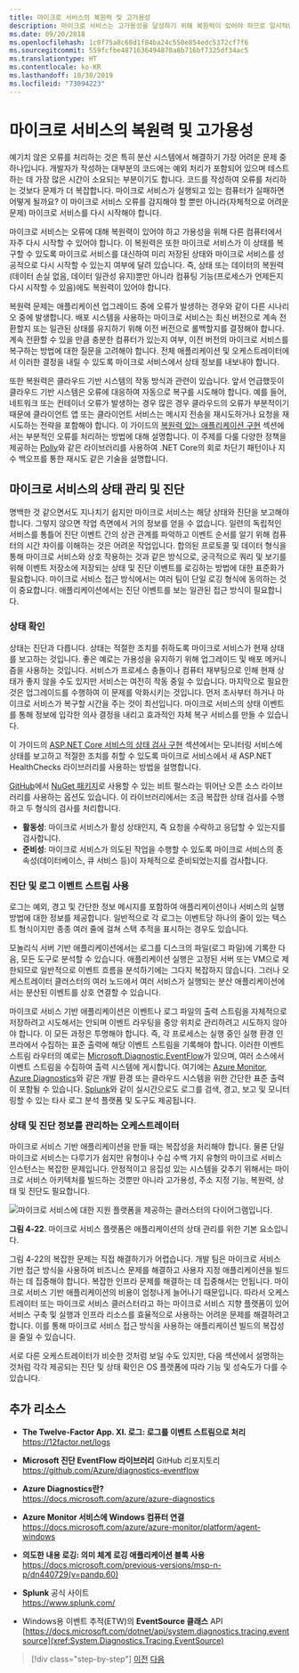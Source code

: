 ```yaml
---
title: 마이크로 서비스의 복원력 및 고가용성
description: 마이크로 서비스는 고가용성을 달성하기 위해 복원력이 있어야 하므로 일시적인 네트워크 및 종속성 오류를 견디도록 설계되어야 합니다.
ms.date: 09/20/2018
ms.openlocfilehash: 1c0f75a8c68d1f84ba24c550e854edc5372cf7f6
ms.sourcegitcommit: 559fcfbe4871636494870a8b716bf7325df34ac5
ms.translationtype: HT
ms.contentlocale: ko-KR
ms.lasthandoff: 10/30/2019
ms.locfileid: "73094223"
---
```

# <a name="resiliency-and-high-availability-in-microservices"></a>마이크로 서비스의 복원력 및 고가용성

예기치 않은 오류를 처리하는 것은 특히 분산 시스템에서 해결하기 가장 어려운 문제 중 하나입니다. 개발자가 작성하는 대부분의 코드에는 예외 처리가 포함되어 있으며 테스트하는 데 가장 많은 시간이 소요되는 부분이기도 합니다. 코드를 작성하여 오류를 처리하는 것보다 문제가 더 복잡합니다. 마이크로 서비스가 실행되고 있는 컴퓨터가 실패하면 어떻게 될까요? 이 마이크로 서비스 오류를 감지해야 할 뿐만 아니라(자체적으로 어려운 문제) 마이크로 서비스를 다시 시작해야 합니다.

마이크로 서비스는 오류에 대해 복원력이 있어야 하고 가용성을 위해 다른 컴퓨터에서 자주 다시 시작할 수 있어야 합니다. 이 복원력은 또한 마이크로 서비스가 이 상태를 복구할 수 있도록 마이크로 서비스를 대신하여 미리 저장된 상태와 마이크로 서비스를 성공적으로 다시 시작할 수 있는지 여부에 달려 있습니다. 즉, 상태 또는 데이터의 복원력(데이터 손실 없음, 데이터 일관성 유지)뿐만 아니라 컴퓨팅 기능(프로세스가 언제든지 다시 시작할 수 있음)에도 복원력이 있어야 합니다.

복원력 문제는 애플리케이션 업그레이드 중에 오류가 발생하는 경우와 같이 다른 시나리오 중에 발생합니다. 배포 시스템을 사용하는 마이크로 서비스는 최신 버전으로 계속 전환할지 또는 일관된 상태를 유지하기 위해 이전 버전으로 롤백할지를 결정해야 합니다. 계속 전환할 수 있을 만큼 충분한 컴퓨터가 있는지 여부, 이전 버전의 마이크로 서비스를 복구하는 방법에 대한 질문을 고려해야 합니다. 전체 애플리케이션 및 오케스트레이터에서 이러한 결정을 내릴 수 있도록 마이크로 서비스에서 상태 정보를 내보내야 합니다.

또한 복원력은 클라우드 기반 시스템의 작동 방식과 관련이 있습니다. 앞서 언급했듯이 클라우드 기반 시스템은 오류에 대응하여 자동으로 복구를 시도해야 합니다. 예를 들어, 네트워크 또는 컨테이너 오류가 발생하는 경우 많은 경우 클라우드의 오류가 부분적이기 때문에 클라이언트 앱 또는 클라이언트 서비스는 메시지 전송을 재시도하거나 요청을 재시도하는 전략을 포함해야 합니다. 이 가이드의 [복원력 있는 애플리케이션 구현](../implement-resilient-applications/index.md) 섹션에서는 부분적인 오류를 처리하는 방법에 대해 설명합니다. 이 주제를 다룰 다양한 정책을 제공하는 [Polly](https://github.com/App-vNext/Polly)와 같은 라이브러리를 사용하여 .NET Core의 회로 차단기 패턴이나 지수 백오프를 통한 재시도 같은 기술을 설명합니다.

## <a name="health-management-and-diagnostics-in-microservices"></a>마이크로 서비스의 상태 관리 및 진단

명백한 것 같으면서도 지나치기 쉽지만 마이크로 서비스는 해당 상태와 진단을 보고해야 합니다. 그렇지 않으면 작업 측면에서 거의 정보를 얻을 수 없습니다. 일련의 독립적인 서비스를 통틀어 진단 이벤트 간의 상관 관계를 파악하고 이벤트 순서를 알기 위해 컴퓨터의 시간 차이를 이해하는 것은 어려운 작업입니다. 합의된 프로토콜 및 데이터 형식을 통해 마이크로 서비스와 상호 작용하는 것과 같은 방식으로, 궁극적으로 쿼리 및 보기를 위해 이벤트 저장소에 저장되는 상태 및 진단 이벤트를 로깅하는 방법에 대한 표준화가 필요합니다. 마이크로 서비스 접근 방식에서는 여러 팀이 단일 로깅 형식에 동의하는 것이 중요합니다. 애플리케이션에서는 진단 이벤트를 보는 일관된 접근 방식이 필요합니다.

### <a name="health-checks"></a>상태 확인

상태는 진단과 다릅니다. 상태는 적절한 조치를 취하도록 마이크로 서비스가 현재 상태를 보고하는 것입니다. 좋은 예로는 가용성을 유지하기 위해 업그레이드 및 배포 메커니즘을 사용하는 것입니다. 서비스가 프로세스 충돌이나 컴퓨터 재부팅으로 인해 현재 상태가 좋지 않을 수도 있지만 서비스는 여전히 작동 중일 수 있습니다. 마지막으로 필요한 것은 업그레이드를 수행하여 이 문제를 악화시키는 것입니다. 먼저 조사부터 하거나 마이크로 서비스가 복구할 시간을 주는 것이 최선입니다. 마이크로 서비스의 상태 이벤트를 통해 정보에 입각한 의사 결정을 내리고 효과적인 자체 복구 서비스를 만들 수 있습니다.

이 가이드의 [ASP.NET Core 서비스의 상태 검사 구현](../implement-resilient-applications/monitor-app-health.md#implement-health-checks-in-aspnet-core-services) 섹션에서는 모니터링 서비스에 상태를 보고하고 적절한 조치를 취할 수 있도록 마이크로 서비스에서 새 ASP.NET HealthChecks 라이브러리를 사용하는 방법을 설명합니다.

[GitHub](https://github.com/Xabaril/BeatPulse)에서 [NuGet 패키지](https://www.nuget.org/packages/BeatPulse/)로 사용할 수 있는 비트 펄스라는 뛰어난 오픈 소스 라이브러리를 사용하는 옵션도 있습니다. 이 라이브러리에서는 조금 복잡한 상태 검사를 수행하고 두 형식의 검사를 처리합니다.

- **활동성**: 마이크로 서비스가 활성 상태인지, 즉 요청을 수락하고 응답할 수 있는지를 검사합니다.
- **준비성**: 마이크로 서비스가 의도된 작업을 수행할 수 있도록 마이크로 서비스의 종속성(데이터베이스, 큐 서비스 등)이 자체적으로 준비되었는지를 검사합니다.

### <a name="using-diagnostics-and-logs-event-streams"></a>진단 및 로그 이벤트 스트림 사용

로그는 예외, 경고 및 간단한 정보 메시지를 포함하여 애플리케이션이나 서비스의 실행 방법에 대한 정보를 제공합니다. 일반적으로 각 로그는 이벤트당 하나의 줄이 있는 텍스트 형식이지만 종종 여러 줄에 걸쳐 스택 추적을 표시하는 경우도 있습니다.

모놀리식 서버 기반 애플리케이션에서는 로그를 디스크의 파일(로그 파일)에 기록한 다음, 모든 도구로 분석할 수 있습니다. 애플리케이션 실행은 고정된 서버 또는 VM으로 제한되므로 일반적으로 이벤트 흐름을 분석하기에는 그다지 복잡하지 않습니다. 그러나 오케스트레이터 클러스터의 여러 노드에서 여러 서비스가 실행되는 분산 애플리케이션에서는 분산된 이벤트를 상호 연결할 수 있습니다.

마이크로 서비스 기반 애플리케이션은 이벤트나 로그 파일의 출력 스트림을 자체적으로 저장하려고 시도해서는 안되며 이벤트 라우팅을 중앙 위치로 관리하려고 시도하지 않아야 합니다. 이 모든 과정은 투명해야 합니다. 즉, 각 프로세스는 실행 중인 실행 환경 인프라에서 수집하는 표준 출력에 해당 이벤트 스트림을 기록해야 합니다. 이러한 이벤트 스트림 라우터의 예로는 [Microsoft.Diagnostic.EventFlow](https://github.com/Azure/diagnostics-eventflow)가 있으며, 여러 소스에서 이벤트 스트림을 수집하여 출력 시스템에 게시합니다. 여기에는 [Azure Monitor](https://azure.microsoft.com/services/monitor//), [Azure Diagnostics](https://docs.microsoft.com/azure/azure-monitor/platform/diagnostics-extension-overview)와 같은 개발 환경 또는 클라우드 시스템을 위한 간단한 표준 출력이 포함될 수 있습니다. [Splunk](https://www.splunk.com/goto/Splunk_Log_Management?ac=ga_usa_log_analysis_phrase_Mar17&_kk=logs%20analysis&gclid=CNzkzIrex9MCFYGHfgodW5YOtA)와 같이 실시간으로도 로그를 검색, 경고, 보고 및 모니터링할 수 있는 타사 로그 분석 플랫폼 및 도구도 제공됩니다.

### <a name="orchestrators-managing-health-and-diagnostics-information"></a>상태 및 진단 정보를 관리하는 오케스트레이터

마이크로 서비스 기반 애플리케이션을 만들 때는 복잡성을 처리해야 합니다. 물론 단일 마이크로 서비스는 다루기가 쉽지만 유형이나 수십 수백 가지 유형의 마이크로 서비스 인스턴스는 복잡한 문제입니다. 안정적이고 응집성 있는 시스템을 갖추기 위해서는 마이크로 서비스 아키텍처를 빌드하는 것뿐만 아니라 고가용성, 주소 지정 기능, 복원력, 상태 및 진단도 필요합니다.

![마이크로 서비스에 대한 지원 플랫폼을 제공하는 클러스터의 다이어그램입니다.](./media/resilient-high-availability-microservices/microservice-platform.png)

**그림 4-22**. 마이크로 서비스 플랫폼은 애플리케이션의 상태 관리를 위한 기본 요소입니다.

그림 4-22의 복잡한 문제는 직접 해결하기가 어렵습니다. 개발 팀은 마이크로 서비스 기반 접근 방식을 사용하여 비즈니스 문제를 해결하고 사용자 지정 애플리케이션을 빌드하는 데 집중해야 합니다. 복잡한 인프라 문제를 해결하는 데 집중해서는 안됩니다. 마이크로 서비스 기반 애플리케이션의 비용이 엄청나게 늘어나기 때문입니다. 따라서 오케스트레이터 또는 마이크로 서비스 클러스터라고 하는 마이크로 서비스 지향 플랫폼이 있어 서비스 구축 및 실행과 인프라 리소스를 효율적으로 사용하는 어려운 문제를 해결하려고 합니다. 이를 통해 마이크로 서비스 접근 방식을 사용하는 애플리케이션 빌드의 복잡성을 줄일 수 있습니다.

서로 다른 오케스트레이터가 비슷한 것처럼 보일 수도 있지만, 다음 섹션에서 설명하는 것처럼 각각 제공되는 진단 및 상태 확인은 OS 플랫폼에 따라 기능 및 성숙도가 다를 수 있습니다.

## <a name="additional-resources"></a>추가 리소스

- **The Twelve-Factor App. XI. 로그: 로그를 이벤트 스트림으로 처리** \
  <https://12factor.net/logs>

- **Microsoft 진단 EventFlow 라이브러리** GitHub 리포지토리 \
  <https://github.com/Azure/diagnostics-eventflow>

- **Azure Diagnostics란?**  \
  <https://docs.microsoft.com/azure/azure-diagnostics>

- **Azure Monitor 서비스에 Windows 컴퓨터 연결** \
  <https://docs.microsoft.com/azure/azure-monitor/platform/agent-windows>

- **의도한 내용 로깅: 의미 체계 로깅 애플리케이션 블록 사용** \
  <https://docs.microsoft.com/previous-versions/msp-n-p/dn440729(v=pandp.60)>

- **Splunk** 공식 사이트 \
  <https://www.splunk.com/>

- Windows용 이벤트 추적(ETW)의 **EventSource 클래스** API\
  [https://docs.microsoft.com/dotnet/api/system.diagnostics.tracing.eventsource](xref:System.Diagnostics.Tracing.EventSource)

>[!div class="step-by-step"]
>[이전](microservice-based-composite-ui-shape-layout.md)
>[다음](scalable-available-multi-container-microservice-applications.md)
